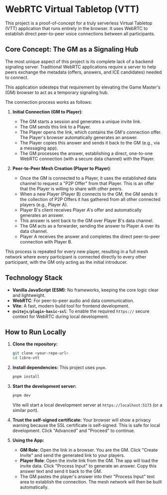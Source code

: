 # WebRTC Virtual Tabletop (VTT)

This project is a proof-of-concept for a truly serverless Virtual Tabletop (VTT) application that runs entirely in the browser. It uses WebRTC to establish direct peer-to-peer voice connections between all participants.

## Core Concept: The GM as a Signaling Hub

The most unique aspect of this project is its complete lack of a backend signaling server. Traditional WebRTC applications require a server to help peers exchange the metadata (offers, answers, and ICE candidates) needed to connect.

This application sidesteps that requirement by elevating the Game Master's (GM) browser to act as a temporary signaling hub.

The connection process works as follows:

1.  **Initial Connection (GM to Player)**:
    - The GM starts a session and generates a unique invite link.
    - The GM sends this link to a Player.
    - The Player opens the link, which contains the GM's connection offer. The Player's browser automatically generates an answer.
    - The Player copies this answer and sends it back to the GM (e.g., via a messaging app).
    - The GM processes the answer, establishing a direct, one-to-one WebRTC connection (with a secure data channel) with the Player.

2.  **Peer-to-Peer Mesh Creation (Player to Player)**:
    - Once the GM is connected to a Player, it uses the established data channel to request a "P2P Offer" from that Player. This is an offer that the Player is willing to share with other peers.
    - When a new Player (Player B) connects to the GM, the GM sends it the collection of P2P Offers it has gathered from all other connected players (e.g., Player A).
    - Player B's client receives Player A's offer and automatically generates an answer.
    - This answer is sent back to the GM over Player B's data channel.
    - The GM acts as a forwarder, sending the answer to Player A over its data channel.
    - Player A receives the answer and completes the direct peer-to-peer connection with Player B.

This process is repeated for every new player, resulting in a full mesh network where every participant is connected directly to every other participant, with the GM only acting as the initial introducer.

## Technology Stack

*   **Vanilla JavaScript (ESM)**: No frameworks, keeping the core logic clear and lightweight.
*   **WebRTC**: For peer-to-peer audio and data communication.
*   **Vite**: A fast, modern build tool for frontend development.
*   **`@vitejs/plugin-basic-ssl`**: To enable the required `https://` secure context for WebRTC during local development.

## How to Run Locally

1.  **Clone the repository:**
    ```bash
    git clone <your-repo-url>
    cd libre-vtt
    ```

2.  **Install dependencies:**
    This project uses `pnpm`.
    ```bash
    pnpm install
    ```

3.  **Start the development server:**
    ```bash
    pnpm dev
    ```
    Vite will start a local development server at `https://localhost:5173` (or a similar port).

4.  **Trust the self-signed certificate:**
    Your browser will show a privacy warning because the SSL certificate is self-signed. This is safe for local development. Click "Advanced" and "Proceed" to continue.

5.  **Using the App:**
    - **GM Role**: Open the link in a browser. You are the GM. Click "Create Invite" and send the generated link to your players.
    - **Player Role**: Open the invite link from the GM. The app will load the invite data. Click "Process Input" to generate an answer. Copy this answer text and send it back to the GM.
    - The GM pastes the player's answer into their "Process Input" text area to establish the connection. The mesh network will then be built automatically.
